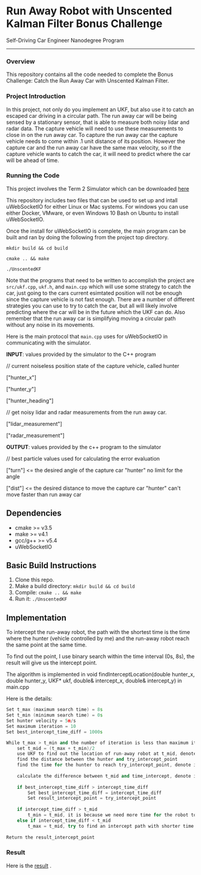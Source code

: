 # Run Away Robot with Unscented Kalman Filter Bonus Challenge
Self-Driving Car Engineer Nanodegree Program

---

### Overview

This repository contains all the code needed to complete the Bonus Challenge: Catch the Run Away Car with Unscented Kalman Filter.

### Project Introduction

In this project, not only do you implement an UKF, but also use it to catch an escaped car driving in a circular path. 
The run away car will be being sensed by a stationary sensor, that is able to measure both noisy lidar and radar data. The capture vehicle will need to use these measurements to close in on the run away car. To capture the run away car the capture vehicle needs to come within .1 unit distance of its position. However the capture car and the run away car have the same max velocity, so if the capture vehicle wants to catch the car, it will need to predict where the car will be ahead of time.

### Running the Code

This project involves the Term 2 Simulator which can be downloaded [here](https://github.com/udacity/self-driving-car-sim/releases)

This repository includes two files that can be used to set up and intall uWebSocketIO for either Linux or Mac systems. For windows you can use either Docker, VMware, or even Windows 10 Bash on Ubuntu to install uWebSocketIO.

Once the install for uWebSocketIO is complete, the main program can be built and ran by doing the following from the project top directory.

`mkdir build && cd build`

`cmake .. && make` 

`./UnscentedKF`

Note that the programs that need to be written to accomplish the project are `src/ukf.cpp`, `ukf.h`, and `main.cpp` which will use some strategy to catch the car, just going to the cars current esimtated position will not be enough since the capture vehicle is not fast enough. There are a number of different strategies you can use to try to catch the car, but all will likely involve predicting where the car will be in the future which the UKF can do. Also remember that the run away car is simplifying moving a circular path without any noise in its movements.


Here is the main protocol that `main.cpp` uses for uWebSocketIO in communicating with the simulator.

**INPUT**: values provided by the simulator to the C++ program



// current noiseless position state of the capture vehicle, called hunter

["hunter_x"]

["hunter_y"]

["hunter_heading"]

// get noisy lidar and radar measurements from the run away car.

["lidar_measurement"]

["radar_measurement"]


**OUTPUT**: values provided by the c++ program to the simulator

// best particle values used for calculating the error evaluation

["turn"] <= the desired angle of the capture car "hunter" no limit for the angle

["dist"] <= the desired distance to move the capture car "hunter" can't move faster than run away car



## Dependencies

* cmake >= v3.5
* make >= v4.1
* gcc/g++ >= v5.4
* uWebSocketIO

## Basic Build Instructions

1. Clone this repo.
2. Make a build directory: `mkdir build && cd build`
3. Compile: `cmake .. && make`
4. Run it: `./UnscentedKF` 

## Implementation

To intercept the run-away robot, the path with the shortest time is the time where the hunter (vehicle controlled by me) and 
the run-away robot reach the same point at the same time.

To find out the point, I use binary search within the time interval (0s, 8s), the result will give us the intercept point.

The algorithm is implemented in void findInterceptLocation(double hunter_x, double hunter_y, UKF* ukf, double& intercept_x, double& intercept_y) in main.cpp

Here is the details:

```c++
Set t_max (maximum search time) = 8s
Set t_min (minimum search time) = 0s
Set hunter velocity = 5m/s
Set maximum iteration = 10
Set best_intercept_time_diff = 1000s

While t_max > t_min and the number of iteration is less than maximum iteration:
    set t_mid = (t_max + t_min)/2
    use UKF to find out the location of run-away robot at t_mid, denote it as try_intercept_point
    find the distance between the hunter and try_intercept_point
    find the time for the hunter to reach try_intercept_point, denote it as time_intercept
    
    calculate the difference between t_mid and time_intercept, denote it as intercept_time_diff
    
    if best_intercept_time_diff > intercept_time_diff
        Set best_intercept_time_diff = intercept_time_diff
        Set result_intercept_point = try_intercept_point
    
    if intercept_time_diff > t_mid
        t_min = t_mid, it is because we need more time for the robot to make mistake
    else if intercept_time_diff < t_mid    
        t_max = t_mid, try to find an intercept path with shorter time.
        
Return the result_intercept_point
```

### Result
Here is the [result](https://youtu.be/40h_eBTMvLg) . 


    
    


